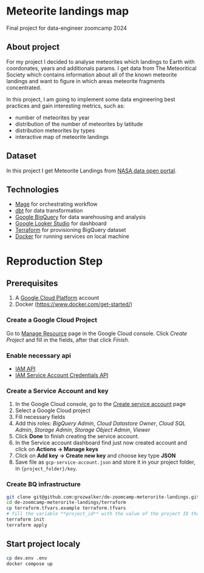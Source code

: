 # Meteorite landings map
Final project for data-engineer zoomcamp 2024

## About project

For my project I decided to analyse meteorites which landings to Earth with coordonates, years and additionals params. I get data from The Meteoritical Society which contains information about all of the known meteorite landings and want to figure in which areas meteorite fragments concentrated.

In this project, I am going to implement some data engineering best practices and gain interesting metrics, such as:

* number of meteorites by year
* distribution of the number of meteorites by latitude
* distribution meteorites by types
* interactive map of meteorite landings

## Dataset

In this project I get Meteorite Landings from [NASA data open portal](https://data.nasa.gov/Space-Science/Meteorite-Landings/gh4g-9sfh/about_data).

## Technologies

* [Mage](https://www.mage.ai/) for orchestrating workflow
* [dbt](https://www.getdbt.com/) for data transformation
* [Google BigQuery](https://cloud.google.com/bigquery) for data warehousing and analysis
* [Google Looker Studio](https://lookerstudio.google.com) for dashboard
* [Terraform](https://www.terraform.io/) for provisioning BigQuery dataset
* [Docker](https://www.docker.com/) for running services on local machine


# Reproduction Step

## Prerequisites

1. A [Google Cloud Platform](https://cloud.google.com/) account
1. Docker (https://www.docker.com/get-started/)

### Create a Google Cloud Project

Go to [Manage Resource](https://console.cloud.google.com/cloud-resource-manager) page in the Google Cloud console. Click _Create Project_ and fill in the fields, after that click _Finish_.

### Enable necessary api

* [IAM API](https://console.cloud.google.com/flows/enableapi?apiid=iam.googleapis.com)
* [IAM Service Account Credentials API](https://console.cloud.google.com/apis/library/iamcredentials.googleapis.com)

### Create a Service Account and key

1. In the Google Cloud console, go to the [Create service account](https://console.cloud.google.com/projectselector/iam-admin/serviceaccounts/create) page
1. Select a Google Cloud project
1. Fill necessary fields
1. Add this roles: _BigQuery Admin_, _Cloud Datastore Owner_, _Cloud SQL Admin_, _Storage Admin_, _Storage Object Admin_, _Viewer_
1. Click **Done** to finish creating the service account.
1. In the Service account dashboard find just now created account and click on **Actions -> Manage keys**
1. Click on **Add key -> Create new key** and choose key type **JSON**
1. Save file as `gcp-service-account.json` and store it in your project folder, in `{project_folder}/key`.

### Create BQ infrastructure

```bash
git clone git@github.com:grozwalker/de-zoomcamp-meterorite-landings.git
cd de-zoomcamp-meterorite-landings/terraform
cp terraform.tfvars.example terraform.tfvars
# fill the variable **project_id** with the value of the project ID that you created above
terraform init
terraform apply
```


## Start project localy

```bash
cp dev.env .env
docker compose up
```
